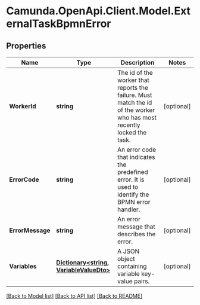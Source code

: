# Camunda.OpenApi.Client.Model.ExternalTaskBpmnError
## Properties

Name | Type | Description | Notes
------------ | ------------- | ------------- | -------------
**WorkerId** | **string** | The id of the worker that reports the failure. Must match the id of the worker who has most recently locked the task. | [optional] 
**ErrorCode** | **string** | An error code that indicates the predefined error. It is used to identify the BPMN error handler. | [optional] 
**ErrorMessage** | **string** | An error message that describes the error. | [optional] 
**Variables** | [**Dictionary&lt;string, VariableValueDto&gt;**](VariableValueDto.md) | A JSON object containing variable key-value pairs. | [optional] 

[[Back to Model list]](../README.md#documentation-for-models) [[Back to API list]](../README.md#documentation-for-api-endpoints) [[Back to README]](../README.md)

